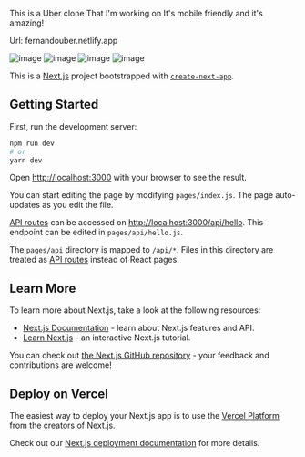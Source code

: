 This is a Uber clone That I'm working on It's mobile friendly and it's amazing!

Url: fernandouber.netlify.app

![image](https://user-images.githubusercontent.com/68082556/140631432-87b45f6e-6700-4390-beb0-89ec6b880d5a.png)
![image](https://user-images.githubusercontent.com/68082556/140631444-29338a0c-3d8f-4eb5-b42a-7172a10cfcf7.png)
![image](https://user-images.githubusercontent.com/68082556/140631501-221fe365-3847-478b-9c63-386a7c0f0da4.png)
![image](https://user-images.githubusercontent.com/68082556/140631528-8c2ede40-1f27-4b6f-994f-2707cee91fe5.png)




This is a [Next.js](https://nextjs.org/) project bootstrapped with [`create-next-app`](https://github.com/vercel/next.js/tree/canary/packages/create-next-app).

## Getting Started

First, run the development server:

```bash
npm run dev
# or
yarn dev
```

Open [http://localhost:3000](http://localhost:3000) with your browser to see the result.

You can start editing the page by modifying `pages/index.js`. The page auto-updates as you edit the file.

[API routes](https://nextjs.org/docs/api-routes/introduction) can be accessed on [http://localhost:3000/api/hello](http://localhost:3000/api/hello). This endpoint can be edited in `pages/api/hello.js`.

The `pages/api` directory is mapped to `/api/*`. Files in this directory are treated as [API routes](https://nextjs.org/docs/api-routes/introduction) instead of React pages.

## Learn More

To learn more about Next.js, take a look at the following resources:

- [Next.js Documentation](https://nextjs.org/docs) - learn about Next.js features and API.
- [Learn Next.js](https://nextjs.org/learn) - an interactive Next.js tutorial.

You can check out [the Next.js GitHub repository](https://github.com/vercel/next.js/) - your feedback and contributions are welcome!

## Deploy on Vercel

The easiest way to deploy your Next.js app is to use the [Vercel Platform](https://vercel.com/new?utm_medium=default-template&filter=next.js&utm_source=create-next-app&utm_campaign=create-next-app-readme) from the creators of Next.js.

Check out our [Next.js deployment documentation](https://nextjs.org/docs/deployment) for more details.
